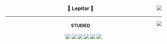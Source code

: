 <!-- https://velog.io/@seondal/Github-Readme-%EA%BE%B8%EB%AF%B8%EA%B8%B0-%EC%B4%9D%EC%A0%95%EB%A6%AC#%EC%99%84%EC%84%B1 -->

<div align="center">
  
  <a href="#"><img align="right" src="https://github-readme-stats.vercel.app/api/top-langs/?username=moJobSrc&theme=dracula&exclude_repo=Computer-Science-Engineering&layout=compact&langs_count=10"/></a>
  
  ### 🐢 Lepitar 🐢 
  
  ---
  <img align="right" src="https://github-readme-stats.vercel.app/api?username=moJobSrc&show_icons=true&theme=tokyonight&hide_rank=true&hide_title=true"/>

  #### STUDIED
  
  <img src="https://img.shields.io/badge/HTML5-E34F26?style=flat-square&logo=HTML5&logoColor=white"/></a>
  <img src="https://img.shields.io/badge/CSS3-1572B6?style=flat-square&logo=CSS3&logoColor=white"/></a>
  <img src="https://img.shields.io/badge/JavaScript-F7DF1E?style=flat-square&logo=JavaScript&logoColor=white"/></a>
  <img src="https://img.shields.io/badge/Android-3DDC84?style=flat-square&logo=Android&logoColor=white"/></a>
  <img src="https://img.shields.io/badge/MySQL-4479A1?style=flat-square&logo=MySQL&logoColor=white"/></a> 
  <img src="https://img.shields.io/badge/c++-00599C?style=flat-square&logo=c%2B%2B&logoColor=white"/></a>
  
  <br>
 
</div>
